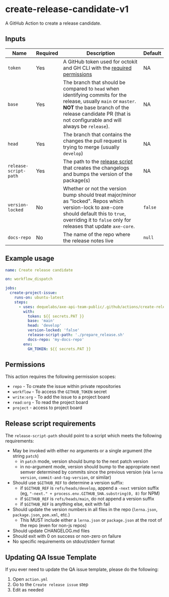 # create-release-candidate-v1

A GitHub Action to create a release candidate.

## Inputs

| Name                  | Required | Description                                                                                | Default |
| --------------------- | -------- | ------------------------------------------------------------------------------------------ | ------- |
| `token`               | Yes      | A GitHub token used for octokit and GH CLI with the [required permissions](#permissions)   | NA      |
| `base`                | Yes      | The branch that should be compared to `head` when identifying commits for the release, usually `main` or `master`. **NOT** the base branch of the release candidate PR (that is not configurable and will always be `release`). | NA      |
| `head`                | Yes      | The branch that contains the changes the pull request is trying to merge (usually `develop`) | NA      |
| `release-script-path` | Yes      | The path to the [release script](#release-script-requirements) that creates the changelogs and bumps the version of the package(s) | NA      |
| `version-locked`      | No       | Whether or not the version bump should treat major/minor as "locked". Repos which version-lock to axe-core should default this to `true`, overriding it to `false` only for releases that update `axe-core`. | `false` |
| `docs-repo`           | No       | The name of the repo where the release notes live                                          | `null`  |

## Example usage

```yaml
name: Create release candidate

on: workflow_dispatch

jobs:
  create-project-issue:
    runs-on: ubuntu-latest
    steps:
      - uses: dequelabs/axe-api-team-public/.github/actions/create-release-candidate-v1@main
        with:
          token: ${{ secrets.PAT }}
          base: 'main'
          head: 'develop'
          version-locked: 'false'
          release-script-path: './prepare_release.sh'
          docs-repo: 'my-docs-repo'
        env:
          GH_TOKEN: ${{ secrets.PAT }}
```

## Permissions

This action requires the following permission scopes:

- `repo` - To create the issue within private repositories
- `workflow` - To access the `GITHUB_TOKEN` secret
- `write:org` - To add the issue to a project board
- `read:org` - To read the project board
- `project` - access to project board

## Release script requirements

The `release-script-path` should point to a script which meets the following requirements:

- May be invoked with either no arguments or a single argument (the string `patch`)
   - in `patch` mode, version should bump to the next patch version
   - in no-argument mode, version should bump to the appropriate next semver determined by commits since the previous version (via `lerna version`, `commit-and-tag-version`, or similar)
- Should use `$GITHUB_REF` to determine a version suffix:
   - if `$GITHUB_REF` is `refs/heads/develop`, append a `-next` version suffix (eg, `"-next." + process.env.GITHUB_SHA.substring(0, 8)` for NPM)
   - if `$GITHUB_REF` is `refs/heads/main`, do not append a version suffix
   - if `$GITHUB_REF` is anything else, exit with fail
- Should update the version numbers in all files in the repo (`lerna.json`, `package.json`, `pom.xml`, etc.)
   - This MUST include either a `lerna.json` or `package.json` at the root of the repo (even for non-js repos)
- Should update CHANGELOG.md files
- Should exit with 0 on success or non-zero on failure
- No specific requirements on stdout/stderr format

## Updating QA Issue Template

If you ever need to update the QA issue template, please do the following:

1. Open `action.yml`
2. Go to the `Create release issue` step
3. Edit as needed
